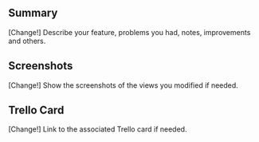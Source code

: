 ## Summary

[Change!] Describe your feature, problems you had, notes, improvements and others.

## Screenshots

[Change!] Show the screenshots of the views you modified if needed.

## Trello Card

[Change!] Link to the associated Trello card if needed.
